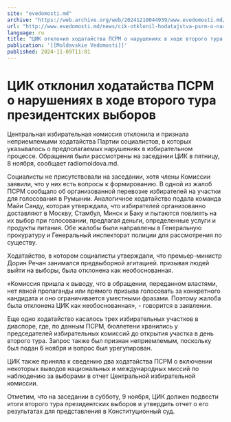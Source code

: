 ```yaml
---
site: "evedomosti.md"
archive: "https://web.archive.org/web/20241210044939/www.evedomosti.md/news/cik-otklonil-hodatajstva-psrm-o-narusheniyah-v-hode-vtorogo"
url: "http://www.evedomosti.md/news/cik-otklonil-hodatajstva-psrm-o-narusheniyah-v-hode-vtorogo"
language: ru
title: "ЦИК отклонил ходатайства ПСРМ о нарушениях в ходе второго тура президентских выборов"
publication: '[[Moldavskie Vedomosti]]'
published: 2024-11-09T11:01
---
```


# ЦИК отклонил ходатайства ПСРМ о нарушениях в ходе второго тура президентских выборов

Центральная избирательная комиссия отклонила и признала неприемлемыми ходатайства Партии социалистов, в которых указывалось о предполагаемых нарушениях в избирательном процессе. Обращения были рассмотрены на заседании ЦИК в пятницу, 8 ноября, сообщает radiomoldova.md.

Социалисты не присутствовали на заседании, хотя члены Комиссии заявили, что у них есть вопросы к формированию. В одной из жалоб ПСРМ сообщало об организованной перевозке избирателей на участки для голосования в Румынии. Аналогичное ходатайство подала команда Майи Санду, которая утверждала, что избирателей организованно доставляют в Москву, Стамбул, Минск и Баку и пытаются повлиять на их выбор при голосовании, предлагая деньги, определенные услуги и продукты питания. Обе жалобы были направлены в Генеральную прокуратуру и Генеральный инспекторат полиции для рассмотрения по существу.

Ходатайство, в котором социалисты утверждали, что премьер-министр Дорин Речан занимался предвыборной агитацией. призывая людей выйти на выборы, была отклонена как необоснованная.

«Комиссия пришла к выводу, что в обращении, переданном властями, нет явной пропаганды или прямого призыва голосовать за конкретного кандидата и оно ограничивается уместными фразами. Поэтому жалоба была отклонена ЦИК как необоснованная», - говорится в заявлении.

Еще одно ходатайство касалось трех избирательных участков в диаспоре, где, по данным ПСРМ, бюллетени хранились у председателей избирательных комиссий до открытия участка в день второго тура. Запрос также был признан неприемлемым, поскольку был подан 6 ноября и вопрос был урегулирован.

ЦИК также приняла к сведению два ходатайства ПСРМ о включении некоторых выводов национальных и международных миссий по наблюдению за выборами в отчет Центральной избирательной комиссии.

Отметим, что на заседании в субботу, 9 ноября, ЦИК должен подвести итоги второго тура президентских выборов и утвердить отчет о его результатах для представления в Конституционный суд.